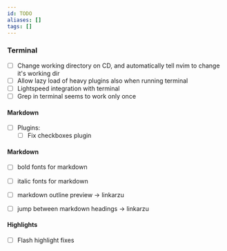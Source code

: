 ```yaml
---
id: TODO
aliases: []
tags: []
---
```


### Terminal
- [ ] Change working directory on CD, and automatically tell nvim to change it's working dir  
- [ ] Allow lazy load of heavy plugins also when running terminal 
- [ ] Lightspeed integration with terminal 
- [ ] Grep in terminal seems to work only once 

#### Markdown
- [ ] Plugins: 
	- [ ] Fix checkboxes plugin

#### Markdown
- [ ] bold fonts for markdown
- [ ] italic fonts for markdown 

- [ ] markdown outline preview -> linkarzu
- [ ] jump between markdown headings -> linkarzu

#### Highlights
- [ ] Flash highlight fixes
